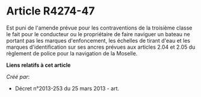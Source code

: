 # Article R4274-47

Est puni de l'amende prévue pour les contraventions de la troisième classe le fait pour le conducteur ou le propriétaire de
faire naviguer un bateau ne portant pas les marques d'enfoncement, les échelles de tirant d'eau et les marques
d'identification sur ses ancres prévues aux articles 2.04 et 2.05 du règlement de police pour la navigation de la Moselle.

**Liens relatifs à cet article**

_Créé par_:

  - Décret n°2013-253 du 25 mars 2013 - art.
